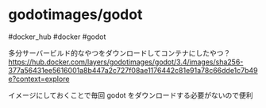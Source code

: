 # godotimages/godot

#docker_hub #docker #godot

多分サーバービルド的なやつをダウンロードしてコンテナにしたやつ？
https://hub.docker.com/layers/godotimages/godot/3.4/images/sha256-377a56431ee5616001a8b447a2c727f08ae1176442c81e91a78c66dde1c7b49e?context=explore

イメージにしておくことで毎回 godot をダウンロードする必要がないので便利
